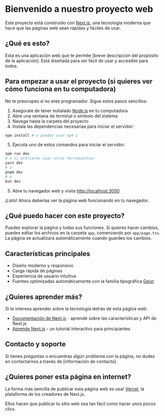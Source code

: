 # Bienvenido a nuestro proyecto web

Este proyecto está construido con [Next.js](https://nextjs.org), una tecnología moderna que hace que las páginas web sean rápidas y fáciles de usar.

## ¿Qué es esto?

Esta es una aplicación web que te permite [breve descripción del propósito de la aplicación]. Está diseñada para ser fácil de usar y accesible para todos.

## Para empezar a usar el proyecto (si quieres ver cómo funciona en tu computadora)

No te preocupes si no eres programador. Sigue estos pasos sencillos:

1. Asegúrate de tener instalado [Node.js](https://nodejs.org/) en tu computadora
2. Abre una ventana de terminal o símbolo del sistema
3. Navega hasta la carpeta del proyecto
4. Instala las dependencias necesarias para iniciar el servidor:

```bash
npm install # o puedes usar npm i
```

5. Ejecuta uno de estos comandos para iniciar el servidor:

```bash
npm run dev
# o si prefieres usar otras herramientas:
yarn dev
# o
pnpm dev
# o
bun dev
```

5. Abre tu navegador web y visita [http://localhost:3000](http://localhost:3000)

¡Listo! Ahora deberías ver la página web funcionando en tu navegador.

## ¿Qué puedo hacer con este proyecto?

Puedes explorar la página y todas sus funciones. Si quieres hacer cambios, puedes editar los archivos en la carpeta `app`, comenzando por `app/page.tsx`. La página se actualizará automáticamente cuando guardes los cambios.

## Características principales

- Diseño moderno y responsivo
- Carga rápida de páginas
- Experiencia de usuario intuitiva
- Fuentes optimizadas automáticamente con la familia tipográfica [Geist](https://vercel.com/font)

## ¿Quieres aprender más?

Si te interesa aprender sobre la tecnología detrás de esta página web:

- [Documentación de Next.js](https://nextjs.org/docs) - aprende sobre las características y API de Next.js
- [Aprende Next.js](https://nextjs.org/learn) - un tutorial interactivo para principiantes

## Contacto y soporte

Si tienes preguntas o encuentras algún problema con la página, no dudes en contactarnos a través de [información de contacto].

## ¿Quieres poner esta página en internet?

La forma más sencilla de publicar esta página web es usar [Vercel](https://vercel.com/new?utm_medium=default-template&filter=next.js&utm_source=create-next-app&utm_campaign=create-next-app-readme), la plataforma de los creadores de Next.js.

Ellos hacen que publicar tu sitio web sea tan fácil como hacer unos pocos clics.
